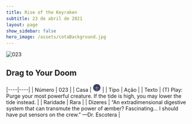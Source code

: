 ```yaml
---
title: Rise of the Keyraken
subtitle: 23 de abril de 2021
layout: page
show_sidebar: false
hero_image: /assets/cotaBackground.jpg
---
```


![023](https://cards-keyforge.s3.eu-north-1.amazonaws.com/media/pt/rotk/023.png)

## Drag to Your Doom

|----|----|
| Número | 023 |
| Casa | ![Keyraken](https://raw.githubusercontent.com/cardsofkeyforge/cardsofkeyforge.github.io/master/rotk/keyraken.png "Keyraken") |
| Tipo | Ação |
| Texto | (T) Play: Purge your most powerful  creature. If the tide is high, you may  lower the tide instead. |
| Raridade | Rara |
| Dizeres | “An extradimensional digestive system that can  transmute the power of æmber? Fascinating… I should  have put sensors on the crew.” —Dr. Escotera |
